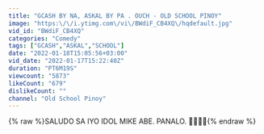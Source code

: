 ```yaml
---
title: "GCASH BY NA, ASKAL BY PA . OUCH - OLD SCHOOL PINOY"
image: "https:\/\/i.ytimg.com\/vi\/BWdiF_CB4XQ\/hqdefault.jpg"
vid_id: "BWdiF_CB4XQ"
categories: "Comedy"
tags: ["GCASH","ASKAL","SCHOOL"]
date: "2022-01-18T15:05:56+03:00"
vid_date: "2022-01-17T15:22:40Z"
duration: "PT6M19S"
viewcount: "5873"
likeCount: "679"
dislikeCount: ""
channel: "Old School Pinoy"
---
```

{% raw %}SALUDO SA IYO IDOL MIKE ABE. PANALO.  🤣😂😂😂{% endraw %}
